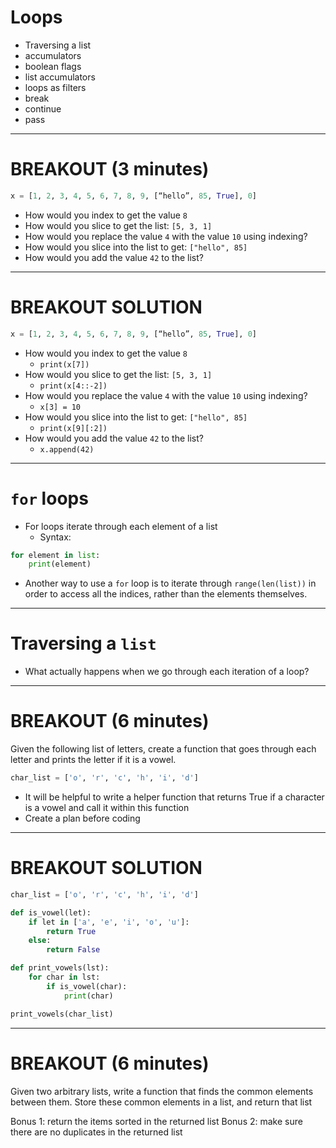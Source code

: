 # Loops
* Traversing a list
* accumulators
* boolean flags
* list accumulators
* loops as filters
* break
* continue
* pass

---------------------------------------------------------------
# BREAKOUT (3 minutes)
```python
x = [1, 2, 3, 4, 5, 6, 7, 8, 9, [“hello”, 85, True], 0]
```

* How would you index to get the value `8`
* How would you slice to get the list: `[5, 3, 1]`
* How would you replace the value `4` with the value `10` using indexing?
* How would you slice into the list to get: `["hello", 85]`
* How would you add the value `42` to the list?

---------------------------------------------------------------
# BREAKOUT SOLUTION
```python
x = [1, 2, 3, 4, 5, 6, 7, 8, 9, [“hello”, 85, True], 0]
```

* How would you index to get the value `8`
    * `print(x[7])`
* How would you slice to get the list: `[5, 3, 1]`
    * `print(x[4::-2])`
* How would you replace the value `4` with the value `10` using indexing?
    * `x[3] = 10`
* How would you slice into the list to get: `["hello", 85]`
    * `print(x[9][:2])`
* How would you add the value `42` to the list?
    * `x.append(42)`

---------------------------------------------------------------
# `for` loops
* For loops iterate through each element of a list
    * Syntax: 

```python    
for element in list:
	print(element)
```

* Another way to use a `for` loop is to iterate through `range(len(list))` in order to access all the indices, rather than the elements themselves. 

---------------------------------------------------------------
# Traversing a `list`
* What actually happens when we go through each iteration of a loop?

---------------------------------------------------------------
# BREAKOUT (6 minutes)
Given the following list of letters, create a function that goes through each letter and prints the letter if it is a vowel.

```python
char_list = ['o', 'r', 'c', 'h', 'i', 'd']
```

* It will be helpful to write a helper function that returns True if a character is a vowel and call it within this function
* Create a plan before coding

---------------------------------------------------------------
# BREAKOUT SOLUTION

```python
char_list = ['o', 'r', 'c', 'h', 'i', 'd']

def is_vowel(let):
    if let in ['a', 'e', 'i', 'o', 'u']:
        return True
    else:
        return False

def print_vowels(lst):
    for char in lst:
        if is_vowel(char):
            print(char)

print_vowels(char_list)
```

---------------------------------------------------------------
# BREAKOUT (6 minutes)
Given two arbitrary lists, write a function that finds the common elements between them. Store these common elements in a list, and return that list

Bonus 1: return the items sorted in the returned list
Bonus 2: make sure there are no duplicates in the returned list

